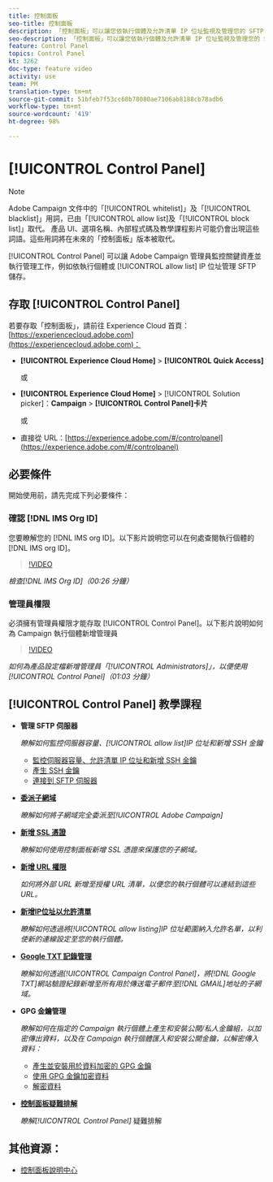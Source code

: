 ```yaml
---
title: 控制面板
seo-title: 控制面板
description: 「控制面板」可以讓您依執行個體及允許清單 IP 位址監視及管理您的 SFTP 儲存空間。
seo-description: 「控制面板」可以讓您依執行個體及允許清單 IP 位址監視及管理您的 SFTP 儲存空間。
feature: Control Panel
topics: Control Panel
kt: 3262
doc-type: feature video
activity: use
team: PM
translation-type: tm+mt
source-git-commit: 51bfeb7f53cc68b78080ae7106ab8188cb78adb6
workflow-type: tm+mt
source-wordcount: '419'
ht-degree: 98%

---
```



# [!UICONTROL Control Panel]

>[!NOTE]
>
>Adobe Campaign 文件中的「[!UICONTROL whitelist]」及「[!UICONTROL blacklist]」用詞，已由「[!UICONTROL allow list]及「[!UICONTROL block list]」取代。
>產品 UI、選項名稱、內部程式碼及教學課程影片可能仍會出現這些詞語。這些用詞將在未來的「控制面板」版本被取代。

[!UICONTROL Control Panel] 可以讓 Adobe Campaign 管理員監控關鍵資產並執行管理工作，例如依執行個體或 [!UICONTROL allow list] IP 位址管理 SFTP 儲存。

## 存取 [!UICONTROL Control Panel]

若要存取「控制面板」，請前往 Experience Cloud 首頁：[https://experiencecloud.adobe.com](https://experiencecloud.adobe.com)：

* **[!UICONTROL Experience Cloud Home]** > **[!UICONTROL Quick Access]**

   或
* **[!UICONTROL Experience Cloud Home]**  > [!UICONTROL Solution picker]：**Campaign** > **[!UICONTROL Control Panel]卡片**

   或

* 直接從 URL：[https://experience.adobe.com/#/controlpanel](https://experience.adobe.com/#/controlpanel)

## 必要條件

開始使用前，請先完成下列必要條件：

### 確認 [!DNL IMS Org ID]

您要瞭解您的 [!DNL IMS org ID]。以下影片說明您可以在何處查閱執行個體的 [!DNL IMS org ID]。

>[!VIDEO](https://video.tv.adobe.com/v/27183?quality=12)

*檢查[!DNL IMS Org ID]（00:26 分鐘）*

### 管理員權限

必須擁有管理員權限才能存取 [!UICONTROL Control Panel]。以下影片說明如何為 Campaign 執行個體新增管理員

>[!VIDEO](https://video.tv.adobe.com/v/27147?quality=12)

*如何為產品設定檔新增管理員「[!UICONTROL Administrators]」，以便使用[!UICONTROL Control Panel]（01:03 分鐘）*

## [!UICONTROL Control Panel] 教學課程

* **管理 SFTP 伺服器**

   *瞭解如何監控伺服器容量、[!UICONTROL allow list]IP 位址和新增 SSH 金鑰*

   * [監控伺服器容量、允許清單 IP 位址和新增 SSH 金鑰](/help/monitoring-campaign-classic/control-panel/monitoring-server-capacity-allow-listing-adding-ssh-key.md)
   * [產生 SSH 金鑰](/help/monitoring-campaign-classic/control-panel/generate-ssh-key.md)
   * [連接到 SFTP 伺服器](/help/monitoring-campaign-classic/control-panel/connect-to-sftp-server.md)

* **[委派子網域](/help/monitoring-campaign-classic/control-panel/subdomain-delegation.md)**

   *瞭解如何將子網域完全委派至[!UICONTROL Adobe Campaign]*

* **[新增 SSL 憑證](/help/monitoring-campaign-classic/control-panel/adding-ssl-certificates.md)**

   *瞭解如何使用控制面板新增 SSL 憑證來保護您的子網域。*

* **[新增 URL 權限](/help/monitoring-campaign-classic/control-panel/adding-url-permissions.md)**

   *如何將外部 URL 新增至授權 URL 清單，以便您的執行個體可以連結到這些 URL。*

* **[新增IP位址以允許清單](/help/monitoring-campaign-classic/control-panel/ip-allow-listing.md)**

   *瞭解如何透過將[!UICONTROL allow listing]IP 位址範圍納入允許名單，以利使新的連線設定至您的執行個體。*

* **[Google TXT 記錄管理](/help/monitoring-campaign-classic/control-panel/google-txt-record-management.md)**

   *瞭解如何透過[!UICONTROL Campaign Control Panel]，將[!DNL Google TXT]網站驗證紀錄新增至所有用於傳送電子郵件至[!DNL GMAIL]地址的子網域。*

* **GPG 金鑰管理**

   *瞭解如何在指定的 Campaign 執行個體上產生和安裝公開/私人金鑰組，以加密傳出資料，以及在 Campaign 執行個體匯入和安裝公開金鑰，以解密傳入資料：*

   * [產生並安裝用於資料加密的 GPG 金鑰](./gpg-key-management/generating-and-installing-gpg-keys-for-data-encryption.md)
   * [使用 GPG 金鑰加密資料](./gpg-key-management/using-a-gpg-key-to-encrypt-data.md)
   * [解密資料](./gpg-key-management/decrypting-data.md)

* **[控制面板疑難排解](/help/monitoring-campaign-classic/control-panel/trouble-shooting.md)**

   *瞭解[!UICONTROL Control Panel]* 疑難排解

## 其他資源：

* [控制面板說明中心](https://docs.adobe.com/content/help/zh-Hant/control-panel/using/control-panel-home.html)

